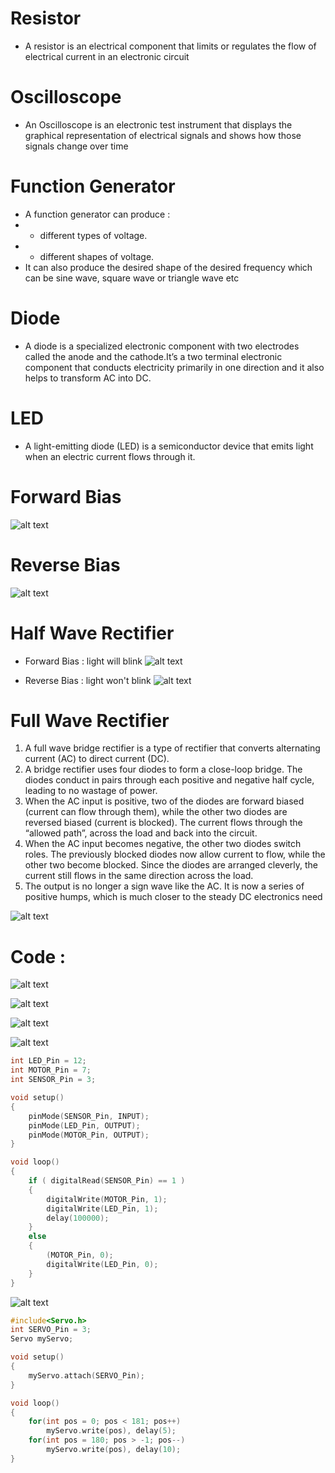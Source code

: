 # Resistor 
- A resistor is an electrical component that limits or regulates
the flow of electrical current in an electronic circuit

# Oscilloscope
- An Oscilloscope is an electronic test instrument that displays the
graphical representation of electrical signals and shows how
those signals change over time

# Function Generator
- A function generator can produce :
- - different types of voltage.
- - different shapes of voltage.
- It can also produce the desired shape of the desired
frequency which can be sine wave, square wave or triangle
wave etc

# Diode
- A diode is a specialized electronic component with two electrodes
called the anode and the cathode.It’s a two terminal electronic
component that conducts electricity primarily in one direction and
it also helps to transform AC into DC.

# LED
- A light-emitting diode (LED) is a semiconductor device that emits
light when an electric current flows through it.

# Forward Bias

![alt text](image.png)

# Reverse Bias
![alt text](image-1.png)

# Half Wave Rectifier
- Forward Bias : light will blink
![alt text](image-2.png)

- Reverse Bias : light won't blink
![alt text](image-3.png)

# Full Wave Rectifier
1. A full wave bridge rectifier is a type of rectifier that converts
alternating current (AC) to direct current (DC).
2. A bridge rectifier uses four diodes to form a close-loop
bridge. The diodes conduct in pairs through each positive
and negative half cycle, leading to no wastage of power.
3. When the AC input is positive, two of the diodes are
forward biased (current can flow through them), while
the other two diodes are reversed biased (current is
blocked). The current flows through the “allowed path”,
across the load and back into the circuit.
4. When the AC input becomes negative, the other two diodes
switch roles. The previously blocked diodes now allow
current to flow, while the other two become blocked. Since
the diodes are arranged cleverly, the current still flows in the
same direction across the load.
5. The output is no longer a sign wave like the AC. It is now a
series of positive humps, which is much closer to the steady
DC electronics need

![alt text](image-4.png)

# Code :
![alt text](image-5.png)

![alt text](image-6.png)

![alt text](image-7.png)

![alt text](image-8.png)

```cpp
int LED_Pin = 12;
int MOTOR_Pin = 7;
int SENSOR_Pin = 3;

void setup()
{
    pinMode(SENSOR_Pin, INPUT);
    pinMode(LED_Pin, OUTPUT);
    pinMode(MOTOR_Pin, OUTPUT);
}

void loop()
{
    if ( digitalRead(SENSOR_Pin) == 1 )
    {
        digitalWrite(MOTOR_Pin, 1);
        digitalWrite(LED_Pin, 1);
        delay(100000);
    }
    else
    {
        (MOTOR_Pin, 0);
        digitalWrite(LED_Pin, 0);
    }
}
```

![alt text](image-9.png)
```cpp
#include<Servo.h>
int SERVO_Pin = 3;
Servo myServo;

void setup()
{
    myServo.attach(SERVO_Pin);
}

void loop()
{
    for(int pos = 0; pos < 181; pos++)
        myServo.write(pos), delay(5);
    for(int pos = 180; pos > -1; pos--)
        myServo.write(pos), delay(10);
}
```

